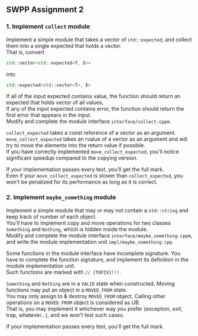 ## SWPP Assignment 2

### 1. Implement `collect` module
Implement a simple module that takes a vector of `std::expected`, and collect them
into a single expected that holds a vector.  
That is, convert
```c++
std::vector<std::expected<T, E>>
```
into
```c++
std::expected<std::vector<T>, E>
```
If all of the input expected contains value, the function should return an
expected that holds vector of all values.  
If any of the input expected contains error, the function should return the
first error that appears in the input.  
Modify and complete the module interface `interface/collect.cppm`.

`collect_expected` takes a const reference of a vector as an argument.  
`move_collect_expected` takes an rvalue of a vector as an argument
and will try to move the elements into the return value if possible.  
If you have correctly implemented `move_collect_expected`, you'll notice
significant speedup compared to the copying version.

If your implementation passes every test, you'll get the full mark.  
Even if your `move_collect_expected` is slower than `collect_expected`,
you won't be penalized for its performance as long as it is correct.

### 2. Implement `maybe_something` module
Implement a simple module that may or may not contain a `std::string`
and keep track of number of each object.  
You'll have to implement copy and move operations for two classes
`Something` and `Nothing`, which is hidden inside the module.  
Modify and complete the module interface `interface/maybe_something.cppm`,
and write the module implementation unit `impl/maybe_something.cpp`.

Some functions in the module interface have incomplete signature.
You have to complete the function signature, and implement its definition
in the module implementation unit.  
Such functions are marked with `// [TOFIX]!!!`.

`Something` and `Nothing` are in a `VALID` state when constructed.
Moving functions may put an object in a `MOVED_FROM` state.  
You may only assign to & destroy `MOVED_FROM` object. Calling other operations
on a `MOVED_FROM` object is considered as UB.  
That is, you may implement it whichever way you prefer
(exception, exit, trap, whatever...), and we won't test such cases.

If your implementation passes every test, you'll get the full mark.
